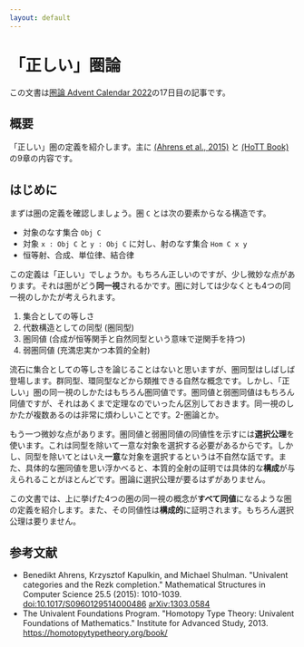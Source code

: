```yaml
---
layout: default
---
```


# 「正しい」圏論

この文書は[圏論 Advent Calendar 2022](https://adventar.org/calendars/7888)の17日目の記事です。

## 概要

「正しい」圏の定義を紹介します。主に [(Ahrens et al., 2015)](#aks2015) と [(HoTT Book)](#hottbook) の9章の内容です。

## はじめに

まずは圏の定義を確認しましょう。圏 `C` とは次の要素からなる構造です。

*   対象のなす集合 `Obj C`
*   対象 `x : Obj C` と `y : Obj C` に対し、射のなす集合 `Hom C x y`
*   恒等射、合成、単位律、結合律

この定義は「正しい」でしょうか。もちろん正しいのですが、少し微妙な点があります。それは圏がどう**同一視**されるかです。圏に対しては少なくとも4つの同一視のしかたが考えられます。

1.  集合としての等しさ
2.  代数構造としての同型 (圏同型)
3.  圏同値 (合成が恒等関手と自然同型という意味で逆関手を持つ)
4.  弱圏同値 (充満忠実かつ本質的全射)

流石に集合としての等しさを論じることはないと思いますが、圏同型はしばしば登場します。群同型、環同型などから類推できる自然な概念です。しかし、「正しい」圏の同一視のしかたはもちろん圏同値です。圏同値と弱圏同値はもちろん同値ですが、それはあくまで定理なのでいったん区別しておきます。同一視のしかたが複数あるのは非常に煩わしいことです。2-圏論とか。

もう一つ微妙な点があります。圏同値と弱圏同値の同値性を示すには**選択公理**を使います。これは同型を除いて一意な対象を選択する必要があるからです。しかし、同型を除いてとはいえ**一意**な対象を選択するというは不自然な話です。また、具体的な圏同値を思い浮かべると、本質的全射の証明では具体的な**構成**が与えられることがほとんどです。圏論に選択公理が要るはずがありません。

この文書では、上に挙げた4つの圏の同一視の概念が**すべて同値**になるような圏の定義を紹介します。また、その同値性は**構成的**に証明されます。もちろん選択公理は要りません。

## 参考文献

*   <span id="aks2015"></span>
    Benedikt Ahrens, Krzysztof Kapulkin, and Michael Shulman.
    "Univalent categories and the Rezk completion."
    Mathematical Structures in Computer Science 25.5 (2015): 1010-1039.
    [doi:10.1017/S0960129514000486](https://doi.org/10.1017/S0960129514000486)
    [arXiv:1303.0584](https://arxiv.org/abs/1303.0584)
*   <span id="hottbook"></span>
    The Univalent Foundations Program.
    "Homotopy Type Theory: Univalent Foundations of Mathematics."
    Institute for Advanced Study, 2013.
    <https://homotopytypetheory.org/book/>
